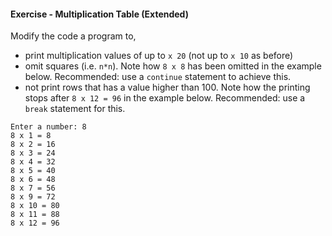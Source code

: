 #### Exercise - Multiplication Table (Extended)

Modify the code a program to,
* print multiplication values of up to `x 20` (not up to `x 10` as before)
* omit squares (i.e. `n*n`). Note how `8 x 8` has been omitted in the example below. Recommended: use a `continue` statement to achieve this.
* not print rows that has a value higher than 100. Note how the printing stops after `8 x 12 = 96` in the example below. Recommended: use a `break` statement for this.

```
Enter a number: 8
8 x 1 = 8
8 x 2 = 16
8 x 3 = 24
8 x 4 = 32
8 x 5 = 40
8 x 6 = 48
8 x 7 = 56
8 x 9 = 72
8 x 10 = 80
8 x 11 = 88
8 x 12 = 96
```